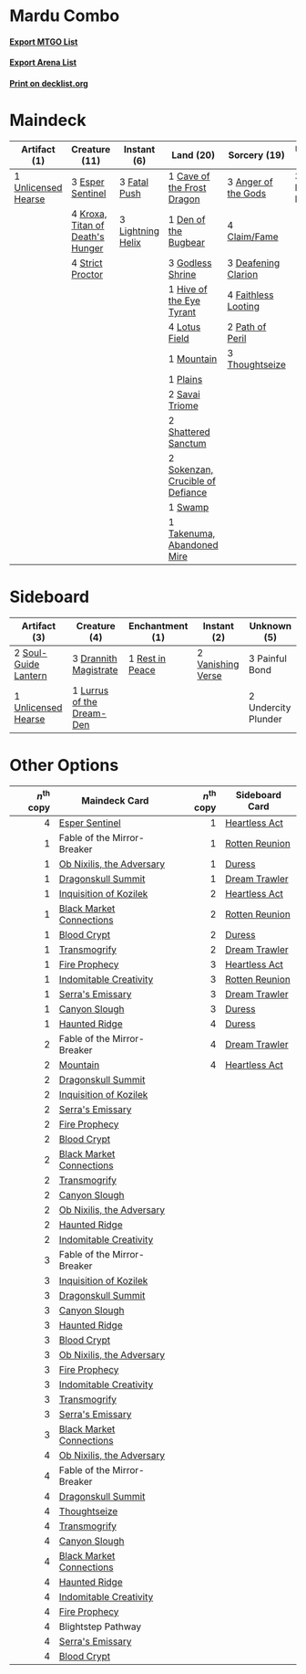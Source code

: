 # Mardu Combo

#### [Export MTGO List](../collection/Mardu%20Combo/Mardu%20Combo.txt)
#### [Export Arena List](../collection/Mardu%20Combo/Mardu%20Combo_arena.txt)
#### [Print on decklist.org](http://decklist.org/?deckmain=3%09Anger%20of%20the%20Gods%0A3%09Blightstep%20Pathway%0A1%09Cave%20of%20the%20Frost%20Dragon%0A4%09Claim/Fame%0A3%09Deafening%20Clarion%0A1%09Den%20of%20the%20Bugbear%0A3%09Esper%20Sentinel%0A4%09Faithless%20Looting%0A3%09Fatal%20Push%0A3%09Godless%20Shrine%0A1%09Hive%20of%20the%20Eye%20Tyrant%0A4%09Kroxa,%20Titan%20of%20Death's%20Hunger%0A3%09Lightning%20Helix%0A4%09Lotus%20Field%0A1%09Mountain%0A2%09Path%20of%20Peril%0A1%09Plains%0A2%09Savai%20Triome%0A2%09Shattered%20Sanctum%0A2%09Sokenzan,%20Crucible%20of%20Defiance%0A4%09Strict%20Proctor%0A1%09Swamp%0A1%09Takenuma,%20Abandoned%20Mire%0A3%09Thoughtseize%0A1%09Unlicensed%20Hearse&deckside=3%09Drannith%20Magistrate%0A1%09Lurrus%20of%20the%20Dream-Den%0A3%09Painful%20Bond%0A1%09Rest%20in%20Peace%0A2%09Soul-Guide%20Lantern%0A2%09Undercity%20Plunder%0A1%09Unlicensed%20Hearse%0A2%09Vanishing%20Verse)
# Maindeck

|                                         Artifact (1)                                         |                                               Creature (11)                                               |                                        Instant (6)                                         |                                                 Land (20)                                                 |                                         Sorcery (19)                                         |    Unknown (3)     |
|----------------------------------------------------------------------------------------------|-----------------------------------------------------------------------------------------------------------|--------------------------------------------------------------------------------------------|-----------------------------------------------------------------------------------------------------------|----------------------------------------------------------------------------------------------|--------------------|
|1 [Unlicensed Hearse](http://gatherer.wizards.com/Pages/Card/Details.aspx?multiverseid=555447)|3 [Esper Sentinel](http://gatherer.wizards.com/Pages/Card/Details.aspx?multiverseid=522088)                |3 [Fatal Push](http://gatherer.wizards.com/Pages/Card/Details.aspx?multiverseid=423724)     |1 [Cave of the Frost Dragon](http://gatherer.wizards.com/Pages/Card/Details.aspx?multiverseid=527540)      |3 [Anger of the Gods](http://gatherer.wizards.com/Pages/Card/Details.aspx?multiverseid=438682)|3 Blightstep Pathway|
|                                                                                              |4 [Kroxa, Titan of Death's Hunger](http://gatherer.wizards.com/Pages/Card/Details.aspx?multiverseid=476472)|3 [Lightning Helix](http://gatherer.wizards.com/Pages/Card/Details.aspx?multiverseid=249386)|1 [Den of the Bugbear](http://gatherer.wizards.com/Pages/Card/Details.aspx?multiverseid=527541)            |4 [Claim/Fame](http://gatherer.wizards.com/Pages/Card/Details.aspx?multiverseid=430839)       |                    |
|                                                                                              |4 [Strict Proctor](http://gatherer.wizards.com/Pages/Card/Details.aspx?multiverseid=513510)                |                                                                                            |3 [Godless Shrine](http://gatherer.wizards.com/Pages/Card/Details.aspx?multiverseid=405099)                |3 [Deafening Clarion](http://gatherer.wizards.com/Pages/Card/Details.aspx?multiverseid=452915)|                    |
|                                                                                              |                                                                                                           |                                                                                            |1 [Hive of the Eye Tyrant](http://gatherer.wizards.com/Pages/Card/Details.aspx?multiverseid=527545)        |4 [Faithless Looting](http://gatherer.wizards.com/Pages/Card/Details.aspx?multiverseid=389512)|                    |
|                                                                                              |                                                                                                           |                                                                                            |4 [Lotus Field](http://gatherer.wizards.com/Pages/Card/Details.aspx?multiverseid=467003)                   |2 [Path of Peril](http://gatherer.wizards.com/Pages/Card/Details.aspx?multiverseid=540974)    |                    |
|                                                                                              |                                                                                                           |                                                                                            |1 [Mountain](http://gatherer.wizards.com/Pages/Card/Details.aspx?multiverseid=439859)                      |3 [Thoughtseize](http://gatherer.wizards.com/Pages/Card/Details.aspx?multiverseid=438676)     |                    |
|                                                                                              |                                                                                                           |                                                                                            |1 [Plains](http://gatherer.wizards.com/Pages/Card/Details.aspx?multiverseid=439856)                        |                                                                                              |                    |
|                                                                                              |                                                                                                           |                                                                                            |2 [Savai Triome](http://gatherer.wizards.com/Pages/Card/Details.aspx?multiverseid=479773)                  |                                                                                              |                    |
|                                                                                              |                                                                                                           |                                                                                            |2 [Shattered Sanctum](http://gatherer.wizards.com/Pages/Card/Details.aspx?multiverseid=541140)             |                                                                                              |                    |
|                                                                                              |                                                                                                           |                                                                                            |2 [Sokenzan, Crucible of Defiance](http://gatherer.wizards.com/Pages/Card/Details.aspx?multiverseid=548589)|                                                                                              |                    |
|                                                                                              |                                                                                                           |                                                                                            |1 [Swamp](http://gatherer.wizards.com/Pages/Card/Details.aspx?multiverseid=439858)                         |                                                                                              |                    |
|                                                                                              |                                                                                                           |                                                                                            |1 [Takenuma, Abandoned Mire](http://gatherer.wizards.com/Pages/Card/Details.aspx?multiverseid=548591)      |                                                                                              |                    |


# Sideboard

|                                         Artifact (3)                                          |                                            Creature (4)                                            |                                     Enchantment (1)                                      |                                        Instant (2)                                         |    Unknown (5)    |
|-----------------------------------------------------------------------------------------------|----------------------------------------------------------------------------------------------------|------------------------------------------------------------------------------------------|--------------------------------------------------------------------------------------------|-------------------|
|2 [Soul-Guide Lantern](http://gatherer.wizards.com/Pages/Card/Details.aspx?multiverseid=476488)|3 [Drannith Magistrate](http://gatherer.wizards.com/Pages/Card/Details.aspx?multiverseid=479531)    |1 [Rest in Peace](http://gatherer.wizards.com/Pages/Card/Details.aspx?multiverseid=442021)|2 [Vanishing Verse](http://gatherer.wizards.com/Pages/Card/Details.aspx?multiverseid=513736)|3 Painful Bond     |
|1 [Unlicensed Hearse](http://gatherer.wizards.com/Pages/Card/Details.aspx?multiverseid=555447) |1 [Lurrus of the Dream-Den](http://gatherer.wizards.com/Pages/Card/Details.aspx?multiverseid=479746)|                                                                                          |                                                                                            |2 Undercity Plunder|


# Other Options

|*n*<sup>th</sup> copy|                                           Maindeck Card                                            |*n*<sup>th</sup> copy|                                     Sideboard Card                                      |
|--------------------:|----------------------------------------------------------------------------------------------------|--------------------:|-----------------------------------------------------------------------------------------|
|                    4|[Esper Sentinel](http://gatherer.wizards.com/Pages/Card/Details.aspx?multiverseid=522088)           |                    1|[Heartless Act](http://gatherer.wizards.com/Pages/Card/Details.aspx?multiverseid=479611) |
|                    1|Fable of the Mirror-Breaker                                                                         |                    1|[Rotten Reunion](http://gatherer.wizards.com/Pages/Card/Details.aspx?multiverseid=534893)|
|                    1|[Ob Nixilis, the Adversary](http://gatherer.wizards.com/Pages/Card/Details.aspx?multiverseid=555407)|                    1|[Duress](http://gatherer.wizards.com/Pages/Card/Details.aspx?multiverseid=14557)         |
|                    1|[Dragonskull Summit](http://gatherer.wizards.com/Pages/Card/Details.aspx?multiverseid=420909)       |                    1|[Dream Trawler](http://gatherer.wizards.com/Pages/Card/Details.aspx?multiverseid=476465) |
|                    1|[Inquisition of Kozilek](http://gatherer.wizards.com/Pages/Card/Details.aspx?multiverseid=416897)   |                    2|[Heartless Act](http://gatherer.wizards.com/Pages/Card/Details.aspx?multiverseid=479611) |
|                    1|[Black Market Connections](http://gatherer.wizards.com/Pages/Card/Details.aspx?multiverseid=566960) |                    2|[Rotten Reunion](http://gatherer.wizards.com/Pages/Card/Details.aspx?multiverseid=534893)|
|                    1|[Blood Crypt](http://gatherer.wizards.com/Pages/Card/Details.aspx?multiverseid=97102)               |                    2|[Duress](http://gatherer.wizards.com/Pages/Card/Details.aspx?multiverseid=14557)         |
|                    1|[Transmogrify](http://gatherer.wizards.com/Pages/Card/Details.aspx?multiverseid=485490)             |                    2|[Dream Trawler](http://gatherer.wizards.com/Pages/Card/Details.aspx?multiverseid=476465) |
|                    1|[Fire Prophecy](http://gatherer.wizards.com/Pages/Card/Details.aspx?multiverseid=479636)            |                    3|[Heartless Act](http://gatherer.wizards.com/Pages/Card/Details.aspx?multiverseid=479611) |
|                    1|[Indomitable Creativity](http://gatherer.wizards.com/Pages/Card/Details.aspx?multiverseid=423752)   |                    3|[Rotten Reunion](http://gatherer.wizards.com/Pages/Card/Details.aspx?multiverseid=534893)|
|                    1|[Serra's Emissary](http://gatherer.wizards.com/Pages/Card/Details.aspx?multiverseid=522106)         |                    3|[Dream Trawler](http://gatherer.wizards.com/Pages/Card/Details.aspx?multiverseid=476465) |
|                    1|[Canyon Slough](http://gatherer.wizards.com/Pages/Card/Details.aspx?multiverseid=426941)            |                    3|[Duress](http://gatherer.wizards.com/Pages/Card/Details.aspx?multiverseid=14557)         |
|                    1|[Haunted Ridge](http://gatherer.wizards.com/Pages/Card/Details.aspx?multiverseid=535061)            |                    4|[Duress](http://gatherer.wizards.com/Pages/Card/Details.aspx?multiverseid=14557)         |
|                    2|Fable of the Mirror-Breaker                                                                         |                    4|[Dream Trawler](http://gatherer.wizards.com/Pages/Card/Details.aspx?multiverseid=476465) |
|                    2|[Mountain](http://gatherer.wizards.com/Pages/Card/Details.aspx?multiverseid=439859)                 |                    4|[Heartless Act](http://gatherer.wizards.com/Pages/Card/Details.aspx?multiverseid=479611) |
|                    2|[Dragonskull Summit](http://gatherer.wizards.com/Pages/Card/Details.aspx?multiverseid=420909)       |                     |                                                                                         |
|                    2|[Inquisition of Kozilek](http://gatherer.wizards.com/Pages/Card/Details.aspx?multiverseid=416897)   |                     |                                                                                         |
|                    2|[Serra's Emissary](http://gatherer.wizards.com/Pages/Card/Details.aspx?multiverseid=522106)         |                     |                                                                                         |
|                    2|[Fire Prophecy](http://gatherer.wizards.com/Pages/Card/Details.aspx?multiverseid=479636)            |                     |                                                                                         |
|                    2|[Blood Crypt](http://gatherer.wizards.com/Pages/Card/Details.aspx?multiverseid=97102)               |                     |                                                                                         |
|                    2|[Black Market Connections](http://gatherer.wizards.com/Pages/Card/Details.aspx?multiverseid=566960) |                     |                                                                                         |
|                    2|[Transmogrify](http://gatherer.wizards.com/Pages/Card/Details.aspx?multiverseid=485490)             |                     |                                                                                         |
|                    2|[Canyon Slough](http://gatherer.wizards.com/Pages/Card/Details.aspx?multiverseid=426941)            |                     |                                                                                         |
|                    2|[Ob Nixilis, the Adversary](http://gatherer.wizards.com/Pages/Card/Details.aspx?multiverseid=555407)|                     |                                                                                         |
|                    2|[Haunted Ridge](http://gatherer.wizards.com/Pages/Card/Details.aspx?multiverseid=535061)            |                     |                                                                                         |
|                    2|[Indomitable Creativity](http://gatherer.wizards.com/Pages/Card/Details.aspx?multiverseid=423752)   |                     |                                                                                         |
|                    3|Fable of the Mirror-Breaker                                                                         |                     |                                                                                         |
|                    3|[Inquisition of Kozilek](http://gatherer.wizards.com/Pages/Card/Details.aspx?multiverseid=416897)   |                     |                                                                                         |
|                    3|[Dragonskull Summit](http://gatherer.wizards.com/Pages/Card/Details.aspx?multiverseid=420909)       |                     |                                                                                         |
|                    3|[Canyon Slough](http://gatherer.wizards.com/Pages/Card/Details.aspx?multiverseid=426941)            |                     |                                                                                         |
|                    3|[Haunted Ridge](http://gatherer.wizards.com/Pages/Card/Details.aspx?multiverseid=535061)            |                     |                                                                                         |
|                    3|[Blood Crypt](http://gatherer.wizards.com/Pages/Card/Details.aspx?multiverseid=97102)               |                     |                                                                                         |
|                    3|[Ob Nixilis, the Adversary](http://gatherer.wizards.com/Pages/Card/Details.aspx?multiverseid=555407)|                     |                                                                                         |
|                    3|[Fire Prophecy](http://gatherer.wizards.com/Pages/Card/Details.aspx?multiverseid=479636)            |                     |                                                                                         |
|                    3|[Indomitable Creativity](http://gatherer.wizards.com/Pages/Card/Details.aspx?multiverseid=423752)   |                     |                                                                                         |
|                    3|[Transmogrify](http://gatherer.wizards.com/Pages/Card/Details.aspx?multiverseid=485490)             |                     |                                                                                         |
|                    3|[Serra's Emissary](http://gatherer.wizards.com/Pages/Card/Details.aspx?multiverseid=522106)         |                     |                                                                                         |
|                    3|[Black Market Connections](http://gatherer.wizards.com/Pages/Card/Details.aspx?multiverseid=566960) |                     |                                                                                         |
|                    4|[Ob Nixilis, the Adversary](http://gatherer.wizards.com/Pages/Card/Details.aspx?multiverseid=555407)|                     |                                                                                         |
|                    4|Fable of the Mirror-Breaker                                                                         |                     |                                                                                         |
|                    4|[Dragonskull Summit](http://gatherer.wizards.com/Pages/Card/Details.aspx?multiverseid=420909)       |                     |                                                                                         |
|                    4|[Thoughtseize](http://gatherer.wizards.com/Pages/Card/Details.aspx?multiverseid=438676)             |                     |                                                                                         |
|                    4|[Transmogrify](http://gatherer.wizards.com/Pages/Card/Details.aspx?multiverseid=485490)             |                     |                                                                                         |
|                    4|[Canyon Slough](http://gatherer.wizards.com/Pages/Card/Details.aspx?multiverseid=426941)            |                     |                                                                                         |
|                    4|[Black Market Connections](http://gatherer.wizards.com/Pages/Card/Details.aspx?multiverseid=566960) |                     |                                                                                         |
|                    4|[Haunted Ridge](http://gatherer.wizards.com/Pages/Card/Details.aspx?multiverseid=535061)            |                     |                                                                                         |
|                    4|[Indomitable Creativity](http://gatherer.wizards.com/Pages/Card/Details.aspx?multiverseid=423752)   |                     |                                                                                         |
|                    4|[Fire Prophecy](http://gatherer.wizards.com/Pages/Card/Details.aspx?multiverseid=479636)            |                     |                                                                                         |
|                    4|Blightstep Pathway                                                                                  |                     |                                                                                         |
|                    4|[Serra's Emissary](http://gatherer.wizards.com/Pages/Card/Details.aspx?multiverseid=522106)         |                     |                                                                                         |
|                    4|[Blood Crypt](http://gatherer.wizards.com/Pages/Card/Details.aspx?multiverseid=97102)               |                     |                                                                                         |

